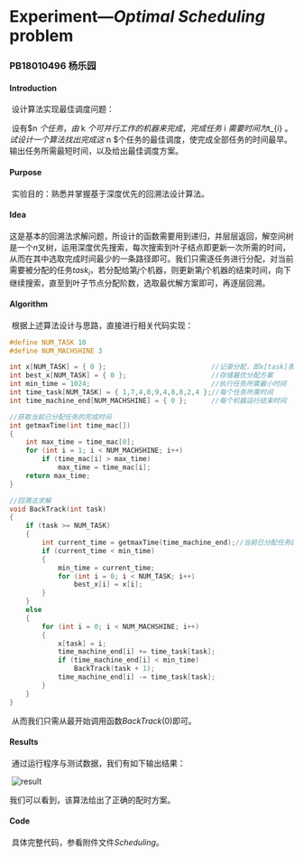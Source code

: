 # Experiment—$Optimal\  Scheduling$  problem

### PB18010496 杨乐园



#### Introduction

​		设计算法实现最佳调度问题：

​		设有$n $个任务，由$ k $个可并行工作的机器来完成，完成任务$ i $需要时间为$t_{i} $。试设计一个算法找出完成这$ n $个任务的最佳调度，使完成全部任务的时间最早。输出任务所需最短时间，以及给出最佳调度方案。

#### Purpose

​		实验目的：熟悉并掌握基于深度优先的回溯法设计算法。

#### Idea

​		这是基本的回溯法求解问题，所设计的函数需要用到递归，并层层返回，解空间树是一个$n$叉树，运用深度优先搜索，每次搜索到叶子结点即更新一次所需的时间，从而在其中选取完成时间最少的一条路径即可。我们只需逐任务进行分配，对当前需要被分配的任务$task_{i}$，若分配给第$j$个机器，则更新第$j$个机器的结束时间，向下继续搜索，直至到叶子节点分配阶数，选取最优解方案即可，再逐层回溯。

#### Algorithm

​		根据上述算法设计与思路，直接进行相关代码实现：

```c++
#define NUM_TASK 10
#define NUM_MACHSHINE 3

int x[NUM_TASK] = { 0 };                          //记录分配，即x[task]表示任务task分配给机器x[task]
int best_x[NUM_TASK] = { 0 };                     //存储最优分配方案
int min_time = 1024;                              //执行任务所需最小时间
int time_task[NUM_TASK] = { 1,7,4,0,9,4,8,8,2,4 };//每个任务所需时间
int time_machine_end[NUM_MACHSHINE] = { 0 };      //每个机器运行结束时间

//获取当前已分配任务的完成时间
int getmaxTime(int time_mac[]) 
{
	int max_time = time_mac[0];
	for (int i = 1; i < NUM_MACHSHINE; i++) 
		if (time_mac[i] > max_time) 
			max_time = time_mac[i];
	return max_time;
}

//回溯法求解
void BackTrack(int task) 
{
	if (task >= NUM_TASK)
	{
		int current_time = getmaxTime(time_machine_end);//当前已分配任务的完成时间
		if (current_time < min_time) 
		{
			min_time = current_time;
			for (int i = 0; i < NUM_TASK; i++)
				best_x[i] = x[i];
		}
	}
	else 
	{
		for (int i = 0; i < NUM_MACHSHINE; i++) 
		{
			x[task] = i;
			time_machine_end[i] += time_task[task];
			if (time_machine_end[i] < min_time)
				BackTrack(task + 1);
			time_machine_end[i] -= time_task[task];
		}
	}
}
```

​		从而我们只需从最开始调用函数$BackTrack(0)$即可。

#### Results

​		通过运行程序与测试数据，我们有如下输出结果：

​		![result](E:\study_materials\Algorithm\实验七：最佳调度问题\Scheduling\result.png)

我们可以看到，该算法给出了正确的配时方案。

#### Code

​	具体完整代码，参看附件文件$Scheduling$。